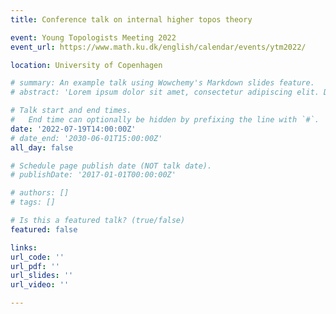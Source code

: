 ```yaml
---
title: Conference talk on internal higher topos theory

event: Young Topologists Meeting 2022
event_url: https://www.math.ku.dk/english/calendar/events/ytm2022/

location: University of Copenhagen

# summary: An example talk using Wowchemy's Markdown slides feature.
# abstract: 'Lorem ipsum dolor sit amet, consectetur adipiscing elit. Duis posuere tellusac convallis placerat. Proin tincidunt magna sed ex sollicitudin condimentum. Sed ac faucibus dolor, scelerisque sollicitudin nisi. Cras purus urna, suscipit quis sapien eu, pulvinar tempor diam.'

# Talk start and end times.
#   End time can optionally be hidden by prefixing the line with `#`.
date: '2022-07-19T14:00:00Z'
# date_end: '2030-06-01T15:00:00Z'
all_day: false

# Schedule page publish date (NOT talk date).
# publishDate: '2017-01-01T00:00:00Z'

# authors: []
# tags: []

# Is this a featured talk? (true/false)
featured: false

links:
url_code: ''
url_pdf: ''
url_slides: ''
url_video: ''

---
```

